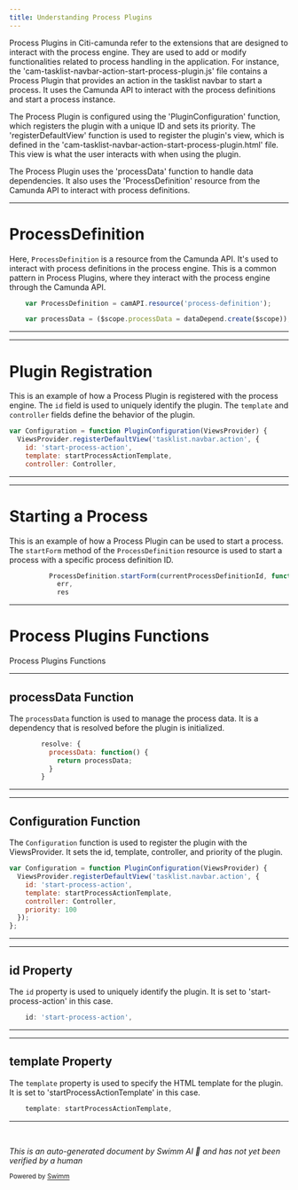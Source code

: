 ```yaml
---
title: Understanding Process Plugins
---
```

Process Plugins in Citi-camunda refer to the extensions that are designed to interact with the process engine. They are used to add or modify functionalities related to process handling in the application. For instance, the 'cam-tasklist-navbar-action-start-process-plugin.js' file contains a Process Plugin that provides an action in the tasklist navbar to start a process. It uses the Camunda API to interact with the process definitions and start a process instance.

The Process Plugin is configured using the 'PluginConfiguration' function, which registers the plugin with a unique ID and sets its priority. The 'registerDefaultView' function is used to register the plugin's view, which is defined in the 'cam-tasklist-navbar-action-start-process-plugin.html' file. This view is what the user interacts with when using the plugin.

The Process Plugin uses the 'processData' function to handle data dependencies. It also uses the 'ProcessDefinition' resource from the Camunda API to interact with process definitions.

<SwmSnippet path="/webapps/frontend/ui/tasklist/client/scripts/process/plugins/action/cam-tasklist-navbar-action-start-process-plugin.js" line="34">

---

# ProcessDefinition

Here, `ProcessDefinition` is a resource from the Camunda API. It's used to interact with process definitions in the process engine. This is a common pattern in Process Plugins, where they interact with the process engine through the Camunda API.

```javascript
    var ProcessDefinition = camAPI.resource('process-definition');

    var processData = ($scope.processData = dataDepend.create($scope));
```

---

</SwmSnippet>

<SwmSnippet path="/webapps/frontend/ui/tasklist/client/scripts/process/plugins/action/cam-tasklist-navbar-action-start-process-plugin.js" line="151">

---

# Plugin Registration

This is an example of how a Process Plugin is registered with the process engine. The `id` field is used to uniquely identify the plugin. The `template` and `controller` fields define the behavior of the plugin.

```javascript
var Configuration = function PluginConfiguration(ViewsProvider) {
  ViewsProvider.registerDefaultView('tasklist.navbar.action', {
    id: 'start-process-action',
    template: startProcessActionTemplate,
    controller: Controller,
```

---

</SwmSnippet>

<SwmSnippet path="/webapps/frontend/ui/tasklist/client/scripts/process/plugins/action/cam-tasklist-navbar-action-start-process-plugin.js" line="79">

---

# Starting a Process

This is an example of how a Process Plugin can be used to start a process. The `startForm` method of the `ProcessDefinition` resource is used to start a process with a specific process definition ID.

```javascript
          ProcessDefinition.startForm(currentProcessDefinitionId, function(
            err,
            res
```

---

</SwmSnippet>

# Process Plugins Functions

Process Plugins Functions

<SwmSnippet path="/webapps/frontend/ui/tasklist/client/scripts/process/plugins/action/cam-tasklist-navbar-action-start-process-plugin.js" line="115">

---

## processData Function

The `processData` function is used to manage the process data. It is a dependency that is resolved before the plugin is initialized.

```javascript
        resolve: {
          processData: function() {
            return processData;
          }
        }
```

---

</SwmSnippet>

<SwmSnippet path="/webapps/frontend/ui/tasklist/client/scripts/process/plugins/action/cam-tasklist-navbar-action-start-process-plugin.js" line="151">

---

## Configuration Function

The `Configuration` function is used to register the plugin with the ViewsProvider. It sets the id, template, controller, and priority of the plugin.

```javascript
var Configuration = function PluginConfiguration(ViewsProvider) {
  ViewsProvider.registerDefaultView('tasklist.navbar.action', {
    id: 'start-process-action',
    template: startProcessActionTemplate,
    controller: Controller,
    priority: 100
  });
};
```

---

</SwmSnippet>

<SwmSnippet path="/webapps/frontend/ui/tasklist/client/scripts/process/plugins/action/cam-tasklist-navbar-action-start-process-plugin.js" line="153">

---

## id Property

The `id` property is used to uniquely identify the plugin. It is set to 'start-process-action' in this case.

```javascript
    id: 'start-process-action',
```

---

</SwmSnippet>

<SwmSnippet path="/webapps/frontend/ui/tasklist/client/scripts/process/plugins/action/cam-tasklist-navbar-action-start-process-plugin.js" line="154">

---

## template Property

The `template` property is used to specify the HTML template for the plugin. It is set to 'startProcessActionTemplate' in this case.

```javascript
    template: startProcessActionTemplate,
```

---

</SwmSnippet>

&nbsp;

*This is an auto-generated document by Swimm AI 🌊 and has not yet been verified by a human*

<SwmMeta version="3.0.0" repo-id="Z2l0aHViJTNBJTNBQ2l0aS1jYW11bmRhJTNBJTNBZ2lsYWRuYXZvdA==" repo-name="Citi-camunda" doc-type="overview"><sup>Powered by [Swimm](/)</sup></SwmMeta>
